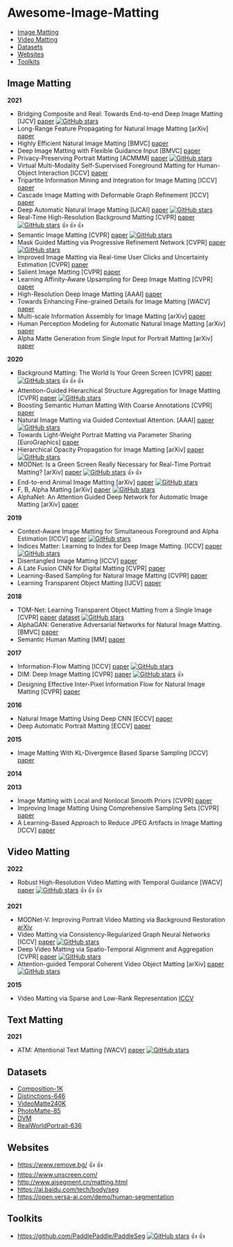 # Awesome-Image-Matting


- [Image Matting](#Image-Matting)
- [Video Matting](#Video-Matting)
- [Datasets](#Datasets)
- [Websites](#Websites)
- [Toolkits](#Toolkits)


## Image Matting

**2021**
- Bridging Composite and Real: Towards End-to-end Deep Image Matting [IJCV] [paper](https://arxiv.org/pdf/2010.16188.pdf) [![GitHub stars](https://img.shields.io/github/stars/JizhiziLi/GFM.svg?logo=github&label=Stars)](https://github.com/JizhiziLi/GFM)
- Long-Range Feature Propagating for Natural Image Matting [arXiv] [paper](https://arxiv.org/pdf/2109.12252.pdf)
- Highly Efficient Natural Image Matting [BMVC] [paper](https://arxiv.org/pdf/2110.12748.pdf)
- Deep Image Matting with Flexible Guidance Input [BMVC] [paper](https://arxiv.org/pdf/2110.10898.pdf)
- Privacy-Preserving Portrait Matting [ACMMM] [paper](https://arxiv.org/pdf/2104.14222.pdf) [![GitHub stars](https://img.shields.io/github/stars/JizhiziLi/P3M.svg?logo=github&label=Stars)](https://github.com/JizhiziLi/P3M)
- Virtual Multi-Modality Self-Supervised Foreground Matting for
Human-Object Interaction [ICCV] [paper](https://openaccess.thecvf.com/content/ICCV2021/papers/Xu_Virtual_Multi-Modality_Self-Supervised_Foreground_Matting_for_Human-Object_Interaction_ICCV_2021_paper.pdf)
- Tripartite Information Mining and Integration for Image Matting [ICCV] [paper](https://openaccess.thecvf.com/content/ICCV2021/papers/Liu_Tripartite_Information_Mining_and_Integration_for_Image_Matting_ICCV_2021_paper.pdf)
- Cascade Image Matting with Deformable Graph Refinement [ICCV] [paper](https://openaccess.thecvf.com/content/ICCV2021/papers/Yu_Cascade_Image_Matting_With_Deformable_Graph_Refinement_ICCV_2021_paper.pdf)
- Deep Automatic Natural Image Matting [IJCAI] [paper](https://arxiv.org/pdf/2107.07235.pdf) [![GitHub stars](https://img.shields.io/github/stars/JizhiziLi/AIM.svg?logo=github&label=Stars)](https://github.com/JizhiziLi/AIM)
- Real-Time High-Resolution Background Matting [CVPR] [paper](https://arxiv.org/abs/2012.07810.pdf) [![GitHub stars](https://img.shields.io/github/stars/PeterL1n/BackgroundMattingV2.svg?logo=github&label=Stars)](https://github.com/PeterL1n/BackgroundMattingV2) :thumbsup: :thumbsup: :thumbsup:
- Semantic Image Matting [CVPR] [paper](https://arxiv.org/pdf/2104.08201v1.pdf) [![GitHub stars](https://img.shields.io/github/stars/nowsyn/SIM.svg?logo=github&label=Stars)](https://github.com/nowsyn/SIM)
- Mask Guided Matting via Progressive Refinement Network [CVPR] [paper](https://arxiv.org/pdf/2012.06722.pdf) [![GitHub stars](https://img.shields.io/github/stars/yucornetto/MGMatting.svg?logo=github&label=Stars)](https://github.com/yucornetto/MGMatting)
- Improved Image Matting via Real-time User Clicks and Uncertainty Estimation [CVPR] [paper](https://arxiv.org/pdf/2012.08323.pdf)
- Salient Image Matting [CVPR] [paper](https://arxiv.org/pdf/2103.12337.pdf)
- Learning Affinity-Aware Upsampling for Deep Image Matting [CVPR] [paper](https://arxiv.org/pdf/2011.14288.pdf)
- High-Resolution Deep Image Matting [AAAI] [paper](https://arxiv.org/pdf/2009.06613.pdf)
- Towards Enhancing Fine-grained Details for Image Matting [WACV] [paper](https://openaccess.thecvf.com/content/WACV2021/papers/Liu_Towards_Enhancing_Fine-Grained_Details_for_Image_Matting_WACV_2021_paper.pdf)
- Multi-scale Information Assembly for Image Matting [arXiv] [paper](https://arxiv.org/abs/2101.02391)
- Human Perception Modeling for Automatic Natural Image Matting [arXiv] [paper](https://arxiv.org/pdf/2103.17020.pdf)
- Alpha Matte Generation from Single Input for Portrait Matting [arXiv] [paper](https://arxiv.org/pdf/2106.03210.pdf)

**2020**

- Background Matting: The World Is Your Green Screen [CVPR] [paper](https://arxiv.org/abs/2004.00626) [![GitHub stars](https://img.shields.io/github/stars/senguptaumd/Background-Matting.svg?logo=github&label=Stars)](https://github.com/senguptaumd/Background-Matting) :thumbsup: :thumbsup: :thumbsup:
- Attention-Guided Hierarchical Structure Aggregation for Image Matting [CVPR] [paper](http://openaccess.thecvf.com/content_CVPR_2020/papers/Qiao_Attention-Guided_Hierarchical_Structure_Aggregation_for_Image_Matting_CVPR_2020_paper.pdf) [![GitHub stars](https://img.shields.io/github/stars/wukaoliu/CVPR2020-HAttMatting.svg?logo=github&label=Stars)](https://github.com/wukaoliu/CVPR2020-HAttMatting)
- Boosting Semantic Human Matting With Coarse Annotations [CVPR] [paper](https://arxiv.org/pdf/2004.04955.pdf)
- Natural Image Matting via Guided Contextual Attention. [AAAI] [paper](http://arxiv.org/abs/2001.04069) [![GitHub stars](https://img.shields.io/github/stars/Yaoyi-Li/GCA-Matting.svg?logo=github&label=Stars)](https://github.com/Yaoyi-Li/GCA-Matting)
- Towards Light-Weight Portrait Matting via Parameter Sharing [EuroGraphics] [paper](https://onlinelibrary.wiley.com/doi/epdf/10.1111/cgf.14179)
- Hierarchical Opacity Propagation for Image Matting [arXiv] [paper](https://arxiv.org/pdf/2004.03249.pdf) [![GitHub stars](https://img.shields.io/github/stars/Yaoyi-Li/HOP-Matting.svg?logo=github&label=Stars)](https://github.com/Yaoyi-Li/HOP-Matting)
- MODNet: Is a Green Screen Really Necessary for Real-Time Portrait Matting? [arXiv] [paper](https://arxiv.org/pdf/2011.11961.pdf) [![GitHub stars](https://img.shields.io/github/stars/ZHKKKe/MODNet.svg?logo=github&label=Stars)](https://github.com/ZHKKKe/MODNet) :thumbsup: :thumbsup:
- End-to-end Animal Image Matting [arXiv] [paper](https://arxiv.org/pdf/2010.16188.pdf) [![GitHub stars](https://img.shields.io/github/stars/JizhiziLi/animal-matting.svg?logo=github&label=Stars)](https://github.com/JizhiziLi/animal-matting)
- F, B, Alpha Matting [arXiv] [paper](https://arxiv.org/pdf/2003.07711.pdf) [![GitHub stars](https://img.shields.io/github/stars/MarcoForte/FBA_Matting.svg?logo=github&label=Stars)](https://github.com/MarcoForte/FBA_Matting)
- AlphaNet: An Attention Guided Deep Network for Automatic Image Matting [arXiv] [paper](https://arxiv.org/pdf/2003.03613.pdf)


**2019**

- Context-Aware Image Matting for Simultaneous Foreground and Alpha Estimation [ICCV] [paper](https://arxiv.org/pdf/1909.09725v2.pdf) [![GitHub stars](https://img.shields.io/github/stars/hqqxyy/Context-Aware-Matting.svg?logo=github&label=Stars)](https://github.com/hqqxyy/Context-Aware-Matting)
- Indices Matter: Learning to Index for Deep Image Matting. [ICCV] [paper](https://arxiv.org/abs/1908.00672) [![GitHub stars](https://img.shields.io/github/stars/poppinace/indexnet_matting.svg?logo=github&label=Stars)](https://github.com/poppinace/indexnet_matting)
- Disentangled Image Matting [ICCV] [paper](https://arxiv.org/pdf/1909.04686.pdf)
- A Late Fusion CNN for Digital Matting [CVPR] [paper](https://openaccess.thecvf.com/content_CVPR_2019/papers/Zhang_A_Late_Fusion_CNN_for_Digital_Matting_CVPR_2019_paper.pdf)
- Learning-Based Sampling for Natural Image Matting [CVPR] [paper](http://openaccess.thecvf.com/content_CVPR_2019/papers/Tang_Learning-Based_Sampling_for_Natural_Image_Matting_CVPR_2019_paper.pdf)
- Learning Transparent Object Matting [IJCV] [paper](https://arxiv.org/pdf/1907.11544.pdf)
  

**2018**

- TOM-Net: Learning Transparent Object Matting from a Single Image [CVPR] [paper](https://guanyingc.github.io/TOM-Net/files/tom-net_cvpr18.pdf) [dataset](http://www.visionlab.cs.hku.hk/data/TOM-Net/) [![GitHub stars](https://img.shields.io/github/stars/guanyingc/TOM-Net.svg?logo=github&label=Stars)](https://github.com/guanyingc/TOM-Net)
- AlphaGAN: Generative Adversarial Networks for Natural Image Matting. [BMVC] [paper](https://arxiv.org/pdf/1807.10088.pdf)
- Semantic Human Matting [MM] [paper](https://arxiv.org/pdf/1809.01354.pdf)

**2017**
- Information-Flow Matting [ICCV] [paper](https://arxiv.org/pdf/1707.05055.pdf) [![GitHub stars](https://img.shields.io/github/stars/tsogkas/amat.svg?logo=github&label=Stars)](https://github.com/tsogkas/amat)
- DIM: Deep Image Matting [CVPR] [paper](https://arxiv.org/pdf/1703.03872.pdf) [![GitHub stars](https://img.shields.io/github/stars/foamliu/Deep-Image-Matting-PyTorch.svg?logo=github&label=Stars)](https://github.com/foamliu/Deep-Image-Matting-PyTorch) :thumbsup:
- Designing Effective Inter-Pixel Information Flow for Natural Image Matting [CVPR] [paper](https://openaccess.thecvf.com/content_cvpr_2017/papers/Aksoy_Designing_Effective_Inter-Pixel_CVPR_2017_paper.pdf)
  
**2016**
- Natural Image Matting Using Deep CNN [ECCV] [paper](http://www.eccv2016.org/files/posters/P-1B-43.pdf)
- Deep Automatic Portrait Matting [ECCV] [paper](http://www.cse.cuhk.edu.hk/~leojia/projects/automatting/papers/deepmatting.pdf) 

**2015**
- Image Matting With KL-Divergence Based Sparse Sampling [ICCV] [paper](https://openaccess.thecvf.com/content_iccv_2015/papers/Karacan_Image_Matting_With_ICCV_2015_paper.pdf)

**2014**

**2013**
- Image Matting with Local and Nonlocal Smooth Priors [CVPR] [paper](https://openaccess.thecvf.com/content_cvpr_2013/papers/Chen_Image_Matting_with_2013_CVPR_paper.pdf)
- Improving Image Matting Using Comprehensive Sampling Sets [CVPR] [paper](https://openaccess.thecvf.com/content_cvpr_2013/papers/Chen_Image_Matting_with_2013_CVPR_paper.pdf)
- A Learning-Based Approach to Reduce JPEG Artifacts in Image Matting [ICCV] [paper](https://openaccess.thecvf.com/content_iccv_2013/papers/Choi_A_Learning-Based_Approach_2013_ICCV_paper.pdf)

## Video Matting

**2022**
- Robust High-Resolution Video Matting with Temporal Guidance [WACV] [paper](https://arxiv.org/pdf/2108.11515.pdf) [![GitHub stars](https://img.shields.io/github/stars/PeterL1n/RobustVideoMatting.svg?logo=github&label=Stars)](https://github.com/PeterL1n/RobustVideoMatting) :thumbsup: :thumbsup: :thumbsup:

**2021**
- MODNet-V: Improving Portrait Video Matting via Background Restoration [arXiv](https://arxiv.org/pdf/2109.11818.pdf)
- Video Matting via Consistency-Regularized Graph Neural Networks [ICCV] [paper](https://openaccess.thecvf.com/content/ICCV2021/papers/Wang_Video_Matting_via_Consistency-Regularized_Graph_Neural_Networks_ICCV_2021_paper.pdf) [![GitHub stars](https://img.shields.io/github/stars/TiantianWang/VideoMatting-CRGNN.svg?logo=github&label=Stars)](https://github.com/TiantianWang/VideoMatting-CRGNN)
- Deep Video Matting via Spatio-Temporal Alignment and Aggregation [CVPR] [paper](https://arxiv.org/pdf/2104.11208.pdf) [![GitHub stars](https://img.shields.io/github/stars/nowsyn/DVM.svg?logo=github&label=Stars)](https://github.com/nowsyn/DVM)
- Attention-guided Temporal Coherent Video Object Matting [arXiv] [paper](https://arxiv.org/pdf/2105.11427.pdf) [![GitHub stars](https://img.shields.io/github/stars/yunkezhang/TCVOM.svg?logo=github&label=Stars)](https://github.com/yunkezhang/TCVOM)

**2015**
- Video Matting via Sparse and Low-Rank Representation [ICCV](https://openaccess.thecvf.com/content_iccv_2015/papers/Zou_Video_Matting_via_ICCV_2015_paper.pdf)


## Text Matting

**2021**
- ATM: Attentional Text Matting [WACV] [paper](https://openaccess.thecvf.com/content/WACV2021/papers/Kang_ATM_Attentional_Text_Matting_WACV_2021_paper.pdf) [![GitHub stars](https://img.shields.io/github/stars/TextMatting/TextMatting.svg?logo=github&label=Stars)](https://github.com/TextMatting/TextMatting)

## Datasets
- [Composition-1K](https://arxiv.org/pdf/1703.03872.pdf)
- [Distinctions-646](http://openaccess.thecvf.com/content_CVPR_2020/papers/Qiao_Attention-Guided_Hierarchical_Structure_Aggregation_for_Image_Matting_CVPR_2020_paper.pdf)
- [VideoMatte240K](https://arxiv.org/abs/2012.07810.pdf)
- [PhotoMatte-85](https://arxiv.org/abs/2012.07810.pdf)
- [DVM](https://arxiv.org/pdf/2104.11208.pdf)
- [RealWorldPortrait-636](https://arxiv.org/pdf/2012.06722.pdf)
  
## Websites

- https://www.remove.bg/ :thumbsup: :thumbsup:
- https://www.unscreen.com/
- http://www.aisegment.cn/matting.html
- https://ai.baidu.com/tech/body/seg
- https://open.versa-ai.com/demo/human-segmentation

## Toolkits

- https://github.com/PaddlePaddle/PaddleSeg [![GitHub stars](https://img.shields.io/github/stars/PaddlePaddle/PaddleSeg.svg?logo=github&label=Stars)](https://github.com/PaddlePaddle/PaddleSeg) :thumbsup: :thumbsup:
